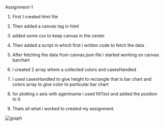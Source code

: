 Assignment-1

1. First I created html file
2. Then added a canvas tag in html
3. added some css to keep canvas in the center
4. Then added a script in which first i written code to fetch the data .
5. After fetching the data from canvas.json file i started working on canvas barchart
6. I created 2 array where a collected colors and casesHandled 
7. I used casesHandled to give height to rectangle that is bar chart  and colors array to give color to particular bar chart 

8. for plotting x axis with agentname i used fillText and added the position to it.

9. Thats all what i worked to created my assignment.

![graph](https://user-images.githubusercontent.com/59329806/191931474-988a00db-59e8-49ca-b1b9-f1adecfa40a2.PNG)
